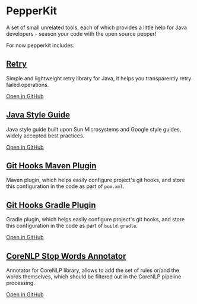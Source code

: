 # PepperKit
A set of small unrelated tools, each of which provides a little help for Java developers - season your code with the open source pepper!

For now pepperkit includes:

## [Retry](https://pepperkit.github.io/retry)
Simple and lightweight retry library for Java, it helps you transparently retry failed operations.

[Open in GitHub](https://github.com/pepperkit/retry)

## [Java Style Guide](https://pepperkit.github.io/java-style-guide)
Java style guide built upon Sun Microsystems and Google style guides, widely accepted best practices.

[Open in GitHub](https://github.com/pepperkit/java-style-guide)

## [Git Hooks Maven Plugin](https://pepperkit.github.io/git-hooks-maven-plugin)
Maven plugin, which helps easily configure project's git hooks, and store this configuration in the code as part of `pom.xml`.

## [Git Hooks Gradle Plugin](https://pepperkit.github.io/git-hooks-gradle-plugin)
Gradle plugin, which helps easily configure project's git hooks, and store this configuration in the code as part of `build.gradle`.

[Open in GitHub](https://github.com/pepperkit/git-hooks-gradle-plugin)

## [CoreNLP Stop Words Annotator](https://pepperkit.github.io/stop-words-annotator)
Annotator for CoreNLP library, allows to add the set of rules or/and the words themselves, which should be filtered out in the CoreNLP pipeline processing.

[Open in GitHub](https://github.com/pepperkit/corenlp-stop-words-annotator)
